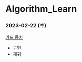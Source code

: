 # Algorithm_Learn
### 2023-02-22 (수)
[카드 뭉치](https://school.programmers.co.kr/learn/courses/30/lessons/159994)
- 구현
- 재귀
